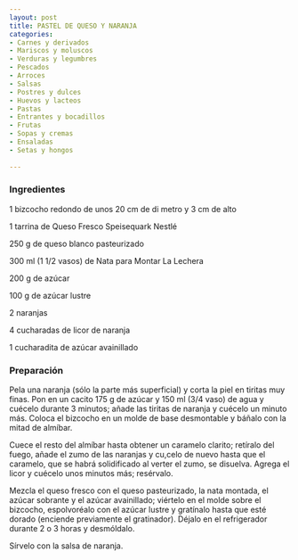 ```yaml
---
layout: post
title: PASTEL DE QUESO Y NARANJA
categories:
- Carnes y derivados
- Mariscos y moluscos
- Verduras y legumbres
- Pescados
- Arroces
- Salsas
- Postres y dulces
- Huevos y lacteos
- Pastas
- Entrantes y bocadillos
- Frutas
- Sopas y cremas
- Ensaladas
- Setas y hongos
 
---
```

<h3>Ingredientes</h3>
1 bizcocho redondo de unos 20 cm de di metro y 3 cm de alto

1 tarrina de Queso Fresco Speisequark Nestlé

250 g de queso blanco pasteurizado

300 ml (1 1/2 vasos) de Nata para Montar La Lechera

200 g de azúcar

100 g de azúcar lustre

2 naranjas

4 cucharadas de licor de naranja

1 cucharadita de azúcar avainillado

<h3>Preparación</h3>
Pela una naranja (sólo la parte más superficial) y corta la piel en tiritas muy finas. Pon en un cacito 175 g de azúcar y 150 ml (3/4 vaso) de agua y cuécelo durante 3 minutos; añade las tiritas de naranja y cuécelo un minuto más. Coloca el bizcocho en un molde de base desmontable y báñalo con la mitad de almíbar.

Cuece el resto del almíbar hasta obtener un caramelo clarito; retíralo del fuego, añade el zumo de las naranjas y cu,celo de nuevo hasta que el caramelo, que se habrá solidificado al verter el zumo, se disuelva. Agrega el licor y cuécelo unos minutos más; resérvalo.

Mezcla el queso fresco con el queso pasteurizado, la nata montada, el azúcar sobrante y el azúcar avainillado; viértelo en el molde sobre el bizcocho, espolvoréalo con el azúcar lustre y gratínalo hasta que esté dorado (enciende previamente el gratinador). Déjalo en el refrigerador durante 2 o 3 horas y desmóldalo.

Sírvelo con la salsa de naranja.

